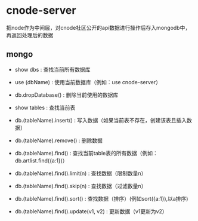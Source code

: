 # cnode-server
把node作为中间层，对cnode社区公开的api数据进行操作后存入mongodb中，再返回处理后的数据

## mongo
* show dbs : 查找当前所有数据库
* use (dbName) : 使用当前数据库（例如：use cnode-server）
* db.dropDatabase() : 删除当前使用的数据库

* show tables : 查找当前表
* db.(tableName).insert() : 写入数据（如果当前表不存在，创建该表且插入数据）
* db.(tableName).remove() : 删除数据
* db.(tableName).find() : 查找当前table表的所有数据（例如：db.artlist.find({a:1})）
* db.(tableName).find().limit(n) : 查找数据（限制数量n）
* db.(tableName).find().skip(n) : 查找数据（过滤数量n）
* db.(tableName).find().sort() : 查找数据（排序）(例如sort({a:1}),以a排序)
* db.(tableName).find().update(v1, v2) : 更新数据（v1更新为v2）